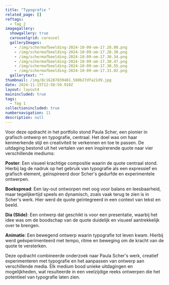 ```yaml
---
title: "Typografie "
related_page: []
reftags:
  - Tag 2
imagegallery:
  showgallery: true
  carouselgrid: carousel
  galleryImages:
    - /img/scherm­afbeelding-2024-10-09-om-17.28.08.png
    - /img/scherm­afbeelding-2024-10-09-om-17.28.30.png
    - /img/scherm­afbeelding-2024-10-09-om-17.30.34.png
    - /img/scherm­afbeelding-2024-10-09-om-17.30.47.png
    - /img/scherm­afbeelding-2024-10-09-om-17.30.55.png
    - /img/scherm­afbeelding-2024-10-09-om-17.31.02.png
  gallerytext: ""
thumbnail: /img/8c16287839481.560b27dfa21d9.jpg
date: 2024-11-15T12:58:59.910Z
layout: layout4
mainincluded: true
tags:
  - Tag 1
collectionincluded: true
numbernavigation: 11
description: null
---
```

Voor deze opdracht in het portfolio stond Paula Scher, een pionier in grafisch ontwerp en typografie, centraal. Het doel was om haar kenmerkende stijl en creativiteit te verkennen en toe te passen. De uitdaging bestond uit het vertalen van een inspirerende quote naar vier verschillende mediums:

**Poster**: Een visueel krachtige compositie waarin de quote centraal stond. Hierbij lag de nadruk op het gebruik van typografie als een expressief en grafisch element, geïnspireerd door Scher's gedurfde en experimentele ontwerpen.

**Boekspread**: Een lay-out ontworpen met oog voor balans en leesbaarheid, maar tegelijkertijd speels en dynamisch, zoals vaak terug te zien is in Scher's werk. Hier werd de quote geïntegreerd in een context van tekst en beeld.

**Dia (Slide)**: Een ontwerp dat geschikt is voor een presentatie, waarbij het idee was om de boodschap van de quote duidelijk en visueel aantrekkelijk over te brengen.

**Animatie**: Een bewegend ontwerp waarin typografie tot leven kwam. Hierbij werd geëxperimenteerd met tempo, ritme en beweging om de kracht van de quote te versterken.

Deze opdracht combineerde onderzoek naar Paula Scher's werk, creatief experimenteren met typografie en het aanpassen van ontwerp aan verschillende media. Elk medium bood unieke uitdagingen en mogelijkheden, wat resulteerde in een veelzijdige reeks ontwerpen die het potentieel van typografie laten zien.